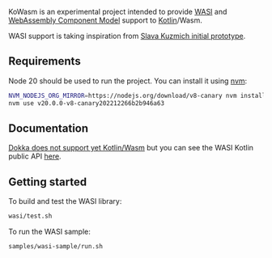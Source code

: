 KoWasm is an experimental project intended to provide [WASI](https://wasi.dev/) and [WebAssembly Component Model](https://github.com/WebAssembly/component-model) support to [Kotlin](https://kotlinlang.org/)/Wasm.

WASI support is taking inspiration from [Slava Kuzmich initial prototype](https://github.com/skuzmich/kotlin-wasi-bindings-experiments).

## Requirements

Node 20 should be used to run the project. You can install it using [nvm](https://github.com/nvm-sh/nvm):

```bash
NVM_NODEJS_ORG_MIRROR=https://nodejs.org/download/v8-canary nvm install v20.0.0-v8-canary202212266b2b946a63
nvm use v20.0.0-v8-canary202212266b2b946a63
```

## Documentation

[Dokka does not support yet Kotlin/Wasm](https://github.com/Kotlin/dokka/issues/2814) but you can see the WASI Kotlin public API [here](https://github.com/sdeleuze/kowasm/blob/main/wasi/src/wasmMain/kotlin/org/kowasm/wasi/Wasi.kt).

## Getting started

To build and test the WASI library:

```bash
wasi/test.sh 
```

To run the WASI sample:
```bash
samples/wasi-sample/run.sh
```

